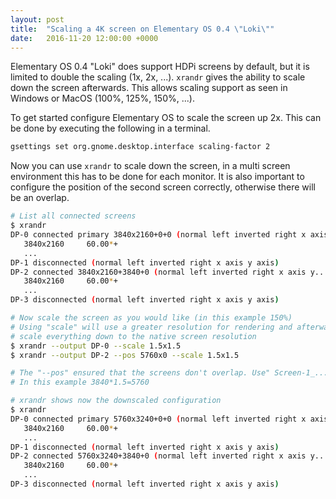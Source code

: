 ```yaml
---
layout: post
title:  "Scaling a 4K screen on Elementary OS 0.4 \"Loki\""
date:   2016-11-20 12:00:00 +0000
---
```


Elementary OS 0.4 "Loki" does support HDPi screens by default, but it is limited to double the scaling (1x, 2x, ...).
`xrandr` gives the ability to scale down the screen afterwards. This allows scaling support as seen in Windows or
MacOS (100%, 125%, 150%, ...).

<!--more-->

To get started configure Elementary OS to scale the screen up 2x. This can be done by executing the following in a terminal.


```bash
gsettings set org.gnome.desktop.interface scaling-factor 2
```

Now you can use `xrandr` to scale down the screen, in a multi screen environment this has to be done for each monitor.
It is also important to configure the position of the second screen correctly, otherwise there will be an overlap.

```bash
# List all connected screens
$ xrandr
DP-0 connected primary 3840x2160+0+0 (normal left inverted right x axis...
   3840x2160     60.00*+
   ...
DP-1 disconnected (normal left inverted right x axis y axis)
DP-2 connected 3840x2160+3840+0 (normal left inverted right x axis y...
   3840x2160     60.00*+
   ...
DP-3 disconnected (normal left inverted right x axis y axis)

# Now scale the screen as you would like (in this example 150%)
# Using "scale" will use a greater resolution for rendering and afterwards
# scale everything down to the native screen resolution
$ xrandr --output DP-0 --scale 1.5x1.5
$ xrandr --output DP-2 --pos 5760x0 --scale 1.5x1.5

# The "--pos" ensured that the screens don't overlap. Use" Screen-1_...
# In this example 3840*1.5=5760

# xrandr shows now the downscaled configuration
$ xrandr
DP-0 connected primary 5760x3240+0+0 (normal left inverted right x axis...
   3840x2160     60.00*+
   ...
DP-1 disconnected (normal left inverted right x axis y axis)
DP-2 connected 5760x3240+3840+0 (normal left inverted right x axis y...
   3840x2160     60.00*+
   ...
DP-3 disconnected (normal left inverted right x axis y axis)
```

